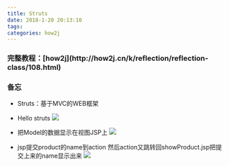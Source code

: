 ```yaml
---
title: Struts
date: 2018-1-20 20:13:10
tags:
categories: how2j   
---
```


<h3>完整教程：[how2j](http://how2j.cn/k/reflection/reflection-class/108.html)</h3>

<h3>备忘</h3>

- Struts：基于MVC的WEB框架

- Hello struts
![](http://oyj1fkfcr.bkt.clouddn.com/2018-01-20_180054.png)

- 把Model的数据显示在视图JSP上
![](http://p09oanggo.bkt.clouddn.com/2018-01-20_182522.png)

- jsp提交product的name到action  然后action又跳转回showProduct.jsp把提交上来的name显示出来
![](http://oxz3x2njl.bkt.clouddn.com/2018-01-26_174120.png)
